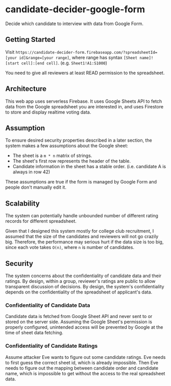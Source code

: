 # candidate-decider-google-form

Decide which candidate to interview with data from Google Form.

## Getting Started

Visit `https://candidate-decider-form.firebaseapp.com/?spreadsheetId=[your id]&range=[your range]`,
where range has syntax `[Sheet name]![start cell]:[end cell]`. (e.g. `Sheet1!A1:S1000`)

You need to give all reviewers at least READ permission to the spreadsheet.

## Architecture

This web app uses serverless Firebase. It uses Google Sheets API to fetch data from the Google
spreadsheet you are interested in, and uses Firestore to store and display realtime voting data.

## Assumption

To ensure desired security properties described in a later section, the system makes a few
assumptions about the Google sheet:

- The sheet is a `m * n` matrix of strings.
- The sheet's first row represents the header of the table.
- Candidate information in the sheet has a stable order. (i.e. candidate A is always in row 42)

These assumptions are true if the form is managed by Google Form and people don't manually edit it.

## Scalability

The system can potentially handle unbounded number of different rating records for different
spreadsheet.

Given that I designed this system mostly for college club recruitment, I assumed that the size of
the candidates and reviewers will not go crazily big. Therefore, the performance may serious hurt
if the data size is too big, since each vote takes `O(n)`, where `n` is number of candidates.

## Security

The system concerns about the confidentiality of candidate data and their ratings. By design,
within a group, reviewer's ratings are public to allow transparent discussion of decisions. By
design, the system's confidentiality depends on the confidentiality of the spreadsheet of
applicant's data.

### Confidentiality of Candidate Data

Candidate data is fetched from Google Sheet API and never sent to or stored on the server side.
Assuming the Google Sheet's permission is properly configured, unintended access will be prevented
by Google at the time of sheet data fetching.

### Confidentiality of Candidate Ratings

Assume attacker Eve wants to figure out some candidate ratings. Eve needs to first guess the correct
sheet id, which is already impossible. Then Eve needs to figure out the mapping between candidate
order and candidate name, which is impossible to get without the access to the real spreadsheet
data.
